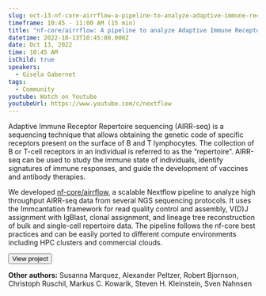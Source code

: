 ```yaml
---
slug: oct-13-nf-core-airrflow-a-pipeline-to-analyze-adaptive-immune-receptor-repertoires-airrs
timeframe: 10:45 - 11:00 AM (15 min)
title: "nf-core/airrflow: A pipeline to analyze Adaptive Immune Receptor Repertoires (AIRRs)"
datetime: 2022-10-13T10:45:00.000Z
date: Oct 13, 2022
time: 10:45 AM
isChild: true
speakers:
  - Gisela Gabernet
tags:
  - Community
youtube: Watch on Youtube
youtubeUrl: https://www.youtube.com/c/nextflow
---
```

Adaptive Immune Receptor Repertoire sequencing (AIRR-seq) is a sequencing technique that allows obtaining the genetic code of specific receptors present on the surface of B and T lymphocytes. The collection of B or T-cell receptors in an individual is referred to as the “repertoire”. AIRR-seq can be used to study the immune state of individuals, identify signatures of immune responses, and guide the development of vaccines and antibody therapies.

We developed [nf-core/airrflow](https://nf-co.re/airrflow), a scalable Nextflow pipeline to analyze high throughput AIRR-seq data from several NGS sequencing protocols. It uses the Immcantation framework for read quality control and assembly, V(D)J assignment with IgBlast, clonal assignment, and lineage tree reconstruction of bulk and single-cell repertoire data. The pipeline follows the nf-core best practices and can be easily ported to different compute environments including HPC clusters and commercial clouds.

<Button to="https://github.com/nf-core/airrflow">
  View project
</Button>

**Other authors:** Susanna Marquez, Alexander Peltzer, Robert Bjornson, Christoph Ruschil, Markus C. Kowarik, Steven H. Kleinstein, Sven Nahnsen
